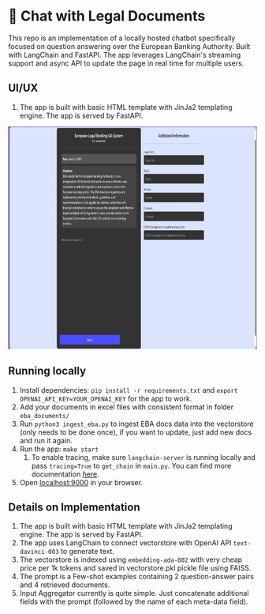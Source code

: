 # 🔗 Chat with Legal Documents
This repo is an implementation of a locally hosted chatbot specifically focused on question answering over the European Banking Authority. Built with LangChain and FastAPI.
The app leverages LangChain's streaming support and async API to update the page in real time for multiple users.
## UI/UX
1. The app is built with basic HTML template with JinJa2 templating engine. The app is served by FastAPI.

<img src="assets/images/EBA_demo.png" width="1000" height="450">

## Running locally
1. Install dependencies: `pip install -r requirements.txt` and `export OPENAI_API_KEY=YOUR_OPENAI_KEY` for the app to work.
2. Add your documents in excel files with consistent format in folder `eba_documents/`
3. Run `python3 ingest_eba.py` to ingest EBA docs data into the vectorstore (only needs to be done once), if you want to update, just add new docs and run it again.
4. Run the app: `make start`
   1. To enable tracing, make sure `langchain-server` is running locally and pass `tracing=True` to `get_chain` in `main.py`. You can find more documentation [here](https://langchain.readthedocs.io/en/latest/tracing.html).
5. Open [localhost:9000](http://localhost:9000) in your browser.

## Details on Implementation
1. The app is built with basic HTML template with JinJa2 templating engine. The app is served by FastAPI.
2. The app uses LangChain to connect vectorstore with OpenAI API `text-davinci-003` to generate text.
3. The vectorstore is indexed using `embedding-ada-002` with very cheap price per 1k tokens and saved in vectorstore.pkl pickle file using FAISS.
4. The prompt is a Few-shot examples containing 2 question-answer pairs and 4 retrieved documents.
5. Input Aggregator currently is quite simple. Just concatenate additional fields with the prompt (followed by the name of each meta-data field).

